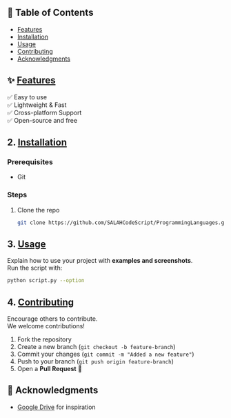 ## 📜 Table of Contents  
- [Features](#features)  
- [Installation](#installation)  
- [Usage](#usage)  
- [Contributing](#contributing)  
- [Acknowledgments](#acknowledgments)  
## ✨ [Features](#features)  
✅ Easy to use  
✅ Lightweight & Fast  
✅ Cross-platform Support  
✅ Open-source and free  
## 2. [Installation](#installation)
### Prerequisites  
- Git  
### Steps  
1. Clone the repo  
   ```sh
   git clone https://github.com/SALAHCodeScript/ProgrammingLanguages.git
   ```
## 3. [Usage](#usage)  
Explain how to use your project with **examples and screenshots**.  
Run the script with:
```sh
python script.py --option
```
## 4. [Contributing](#contributing)  
Encourage others to contribute.  
We welcome contributions!  
1. Fork the repository  
2. Create a new branch (`git checkout -b feature-branch`)  
3. Commit your changes (`git commit -m "Added a new feature"`)  
4. Push to your branch (`git push origin feature-branch`)  
5. Open a **Pull Request** 🚀  
## 🙏 Acknowledgments  
- [Google Drive](https://drive.google.com/drive/folders/1WqE4CXibc811vy9_ml7WqYevN8TfGuAp) for inspiration
